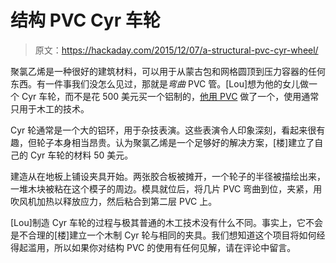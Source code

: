 # 结构 PVC Cyr 车轮

> 原文：<https://hackaday.com/2015/12/07/a-structural-pvc-cyr-wheel/>

聚氯乙烯是一种很好的建筑材料，可以用于从蒙古包和网格圆顶到压力容器的任何东西。有一件事我们没怎么见过，那就是*弯曲* PVC 管。[Lou]想为他的女儿做一个 Cyr 车轮，而不是花 500 美元买一个铝制的，[他用 PVC](https://www.youtube.com/watch?v=xFJ2vs1GfWQ) 做了一个，使用通常只用于木工的技术。

Cyr 轮通常是一个大的铝环，用于杂技表演。这些表演令人印象深刻，看起来很有趣，但轮子本身相当昂贵。认为聚氯乙烯是一个足够好的解决方案，[楼]建立了自己的 Cyr 车轮的材料 50 美元。

建造从在地板上铺设夹具开始。两张胶合板被摊开，一个轮子的半径被描绘出来，一堆木块被粘在这个模子的周边。模具就位后，将几片 PVC 弯曲到位，夹紧，用吹风机加热以释放应力，然后粘合到第二层 PVC 上。

[Lou]制造 Cyr 车轮的过程与极其普通的木工技术没有什么不同。事实上，它不会是不合理的[楼]建立一个木制 Cyr 轮与相同的夹具。我们想知道这个项目将如何经得起滥用，所以如果你对结构 PVC 的使用有任何见解，请在评论中留言。